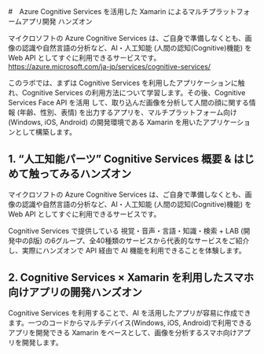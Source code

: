 #　Azure Cognitive Services を活用した Xamarin によるマルチプラットフォームアプリ開発 ハンズオン

マイクロソフトの Azure Cognitive Services は、ご自身で準備しなくとも、画像の認識や自然言語の分析など、AI・人工知能 (人間の認知(Cognitive)機能) を Web API としてすぐに利用できるサービスです。
https://azure.microsoft.com/ja-jp/services/cognitive-services/

このラボでは、まずは Cognitive Services を利用したアプリケーションに触れ、Cognitive Services の利用方法について学習します。その後、Cognitive Services Face API を活用 して、取り込んだ画像を分析して人間の顔に関する情報 (年齢、性別、表情) を出力するアプリを、マルチプラットフォーム向け(Windows, iOS, Android) の開発環境である Xamarin を用いたアプリケーションとして構築します。

## 1. “人工知能パーツ” Cognitive Services 概要 & はじめて触ってみるハンズオン

マイクロソフトの Azure Cognitive Services は、ご自身で準備しなくとも、画像の認識や自然言語の分析など、AI・人工知能 (人間の認知(Cognitive)機能) を Web API としてすぐに利用できるサービスです。

Cognitive Services で提供している 視覚・音声・言語・知識・検索 + LAB (開発中のβ版) の6グループ、全40種類のサービスから代表的なサービスをご紹介し、実際にハンズオンで API 経由で AI 機能を利用できることを体験します。

## 2. Cognitive Services × Xamarin を利用したスマホ向けアプリの開発ハンズオン

Cognitive Services を利用することで、AI を活用したアプリが容易に作成できます。一つのコードからマルチデバイス(Windows, iOS, Android)で利用できるアプリを開発できる Xamarin をベースとして、画像を分析するスマホ向けアプリを開発します。